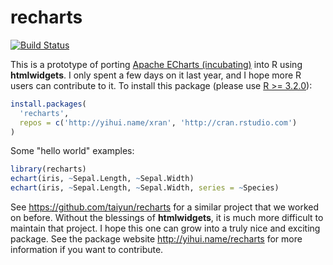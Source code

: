 # recharts

[![Build Status](https://travis-ci.org/yihui/recharts.svg)](https://travis-ci.org/yihui/recharts)

This is a prototype of porting [Apache ECharts (incubating)](https://echarts.apache.org/) into R using **htmlwidgets**. I only spent a few days on it last year, and I hope more R users can contribute to it. To install this package (please use [R >= 3.2.0](http://cran.rstudio.com/)):

```r
install.packages(
  'recharts',
  repos = c('http://yihui.name/xran', 'http://cran.rstudio.com')
)
```

Some "hello world" examples:

```r
library(recharts)
echart(iris, ~Sepal.Length, ~Sepal.Width)
echart(iris, ~Sepal.Length, ~Sepal.Width, series = ~Species)
```

See https://github.com/taiyun/recharts for a similar project that we worked on before. Without the blessings of **htmlwidgets**, it is much more difficult to maintain that project. I hope this one can grow into a truly nice and exciting package.
See the package website <http://yihui.name/recharts> for more information if you want to contribute.
